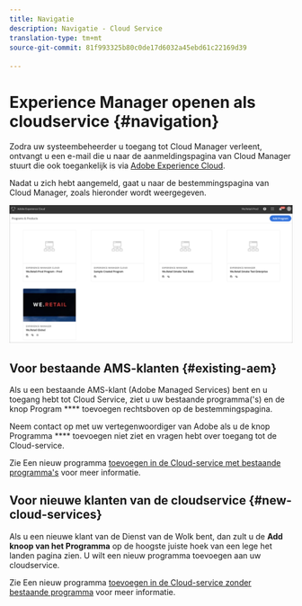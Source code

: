 ```yaml
---
title: Navigatie
description: Navigatie - Cloud Service
translation-type: tm+mt
source-git-commit: 81f993325b80c0de17d6032a45ebd61c22169d39

---
```



# Experience Manager openen als cloudservice {#navigation}

Zodra uw systeembeheerder u toegang tot Cloud Manager verleent, ontvangt u een e-mail die u naar de aanmeldingspagina van Cloud Manager stuurt die ook toegankelijk is via [Adobe Experience Cloud](https://my.cloudmanager.adobe.com/).

Nadat u zich hebt aangemeld, gaat u naar de bestemmingspagina van Cloud Manager, zoals hieronder wordt weergegeven.

![](assets/first_timelogin1.png)

## Voor bestaande AMS-klanten {#existing-aem}

Als u een bestaande AMS-klant (Adobe Managed Services) bent en u toegang hebt tot Cloud Service, ziet u uw bestaande programma(&#39;s) en de knop Program **** toevoegen rechtsboven op de bestemmingspagina.

Neem contact op met uw vertegenwoordiger van Adobe als u de knop Programma **** toevoegen niet ziet en vragen hebt over toegang tot de Cloud-service.

Zie Een nieuw programma [toevoegen in de Cloud-service met bestaande programma&#39;s](/help/onboarding/getting-access-to-aem-in-cloud/first-time-login.md#existing-program) voor meer informatie.

## Voor nieuwe klanten van de cloudservice {#new-cloud-services}

Als u een nieuwe klant van de Dienst van de Wolk bent, dan zult u de **Add knoop van het Programma** op de hoogste juiste hoek van een lege het landen pagina zien. U wilt een nieuw programma toevoegen aan uw cloudservice.

Zie Een nieuw programma [toevoegen in de Cloud-service zonder bestaande programma](/help/onboarding/getting-access-to-aem-in-cloud/first-time-login.md#no-program) voor meer informatie.

